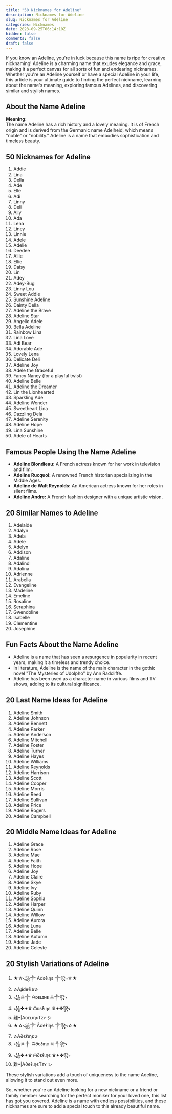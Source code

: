 ```yaml
---
title: "50 Nicknames for Adeline"
description: Nicknames for Adeline
slug: Nicknames for Adeline
categories: Nicknames
date: 2023-09-25T06:14:10Z
hidden: false
comments: false
draft: false
---
```



If you know an Adeline, you're in luck because this name is ripe for creative nicknaming! Adeline is a charming name that exudes elegance and grace, making it a perfect canvas for all sorts of fun and endearing nicknames. Whether you're an Adeline yourself or have a special Adeline in your life, this article is your ultimate guide to finding the perfect nickname, learning about the name's meaning, exploring famous Adelines, and discovering similar and stylish names.

## About the Name Adeline

**Meaning:**  
The name Adeline has a rich history and a lovely meaning. It is of French origin and is derived from the Germanic name Adelheid, which means "noble" or "nobility." Adeline is a name that embodies sophistication and timeless beauty.

## 50 Nicknames for Adeline

1. Addie
2. Lina
3. Della
4. Ade
5. Elle
6. Adi
7. Linny
8. Deli
9. Ally
10. Ada
11. Lena
12. Liney
13. Linnie
14. Adele
15. Adelie
16. Deedee
17. Allie
18. Ellie
19. Daisy
20. Lin
21. Adey
22. Adey-Bug
23. Linny Lou
24. Sweet Addie
25. Sunshine Adeline
26. Dainty Della
27. Adeline the Brave
28. Adeline Star
29. Angelic Adele
30. Bella Adeline
31. Rainbow Lina
32. Lina Love
33. Adi Bear
34. Adorable Ade
35. Lovely Lena
36. Delicate Deli
37. Adeline Joy
38. Adele the Graceful
39. Fancy Nancy (for a playful twist)
40. Adeline Belle
41. Adeline the Dreamer
42. Lin the Lionhearted
43. Sparkling Ade
44. Adeline Wonder
45. Sweetheart Lina
46. Dazzling Dela
47. Adeline Serenity
48. Adeline Hope
49. Lina Sunshine
50. Adele of Hearts

## Famous People Using the Name Adeline

- **Adeline Blondieau:** A French actress known for her work in television and film.
- **Adeline Rucquoi:** A renowned French historian specializing in the Middle Ages.
- **Adeline de Walt Reynolds:** An American actress known for her roles in silent films.
- **Adeline Andre:** A French fashion designer with a unique artistic vision.

## 20 Similar Names to Adeline

1. Adelaide
2. Adalyn
3. Adela
4. Adele
5. Adelyn
6. Addison
7. Adaline
8. Adalind
9. Adalina
10. Adrienne
11. Arabella
12. Evangeline
13. Madeline
14. Emeline
15. Rosaline
16. Seraphina
17. Gwendoline
18. Isabelle
19. Clementine
20. Josephine

## Fun Facts About the Name Adeline

- Adeline is a name that has seen a resurgence in popularity in recent years, making it a timeless and trendy choice.
- In literature, Adeline is the name of the main character in the gothic novel "The Mysteries of Udolpho" by Ann Radcliffe.
- Adeline has been used as a character name in various films and TV shows, adding to its cultural significance.

## 20 Last Name Ideas for Adeline

1. Adeline Smith
2. Adeline Johnson
3. Adeline Bennett
4. Adeline Parker
5. Adeline Anderson
6. Adeline Mitchell
7. Adeline Foster
8. Adeline Turner
9. Adeline Hayes
10. Adeline Williams
11. Adeline Reynolds
12. Adeline Harrison
13. Adeline Scott
14. Adeline Cooper
15. Adeline Morris
16. Adeline Reed
17. Adeline Sullivan
18. Adeline Price
19. Adeline Rogers
20. Adeline Campbell

## 20 Middle Name Ideas for Adeline

1. Adeline Grace
2. Adeline Rose
3. Adeline Mae
4. Adeline Faith
5. Adeline Hope
6. Adeline Joy
7. Adeline Claire
8. Adeline Skye
9. Adeline Ivy
10. Adeline Ruby
11. Adeline Sophia
12. Adeline Harper
13. Adeline Quinn
14. Adeline Willow
15. Adeline Aurora
16. Adeline Luna
17. Adeline Belle
18. Adeline Autumn
19. Adeline Jade
20. Adeline Celeste

## 20 Stylish Variations of Adeline

1. ★☆꧁༒ Adεℓιηε ༒꧂☆★
2. ✰Aⱥdeℓiຮ✰
3. ꧁☠︎༒ ᗩᴅᴇʟɪɴᴇ ☠︎༒꧂
4. ꧁✤✦♛ ᗩᴅεℓιηε ♛✦✤꧂
5. 難•|AᴅᴇʟιηεTᴢʏ シ︎
6. ★☆꧁༒ Ǟdeℓiηє ༒꧂☆★
7. ✰A∂єℓιηє✰
8. ꧁☠︎༒ ᗩ∂εℓιηє ☠︎༒꧂
9. ꧁✤✦♛ ᗩ∂εℓιηє ♛✦✤꧂
10. 難•|A∂єℓιηєTᴢʏ シ︎

These stylish variations add a touch of uniqueness to the name Adeline, allowing it to stand out even more.

So, whether you're an Adeline looking for a new nickname or a friend or family member searching for the perfect moniker for your loved one, this list has got you covered. Adeline is a name with endless possibilities, and these nicknames are sure to add a special touch to this already beautiful name.